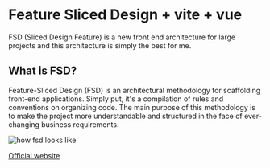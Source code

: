 # Feature Sliced Design + vite + vue

FSD (Sliced Design Feature) is a new front end architecture for large projects and this architecture is simply the best for me.

## What is FSD?

Feature-Sliced Design (FSD) is an architectural methodology for scaffolding front-end applications. Simply put, it's a compilation of rules and conventions on organizing code. The main purpose of this methodology is to make the project more understandable and structured in the face of ever-changing business requirements.

![how fsd looks like](https://feature-sliced.design/assets/images/visual_schema-e826067f573946613dcdc76e3f585082.jpg)

[Official website](https://feature-sliced.design/docs/get-started/overview)
